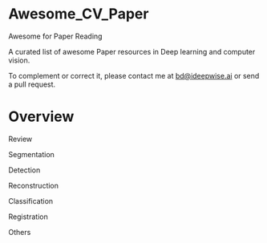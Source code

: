 # Awesome_CV_Paper


Awesome for Paper Reading

A curated list of awesome Paper resources in Deep learning and computer vision.

To complement or correct it, please contact me at bd@ideepwise.ai or send a pull request.


# Overview

Review

Segmentation

Detection

Reconstruction

Classification

Registration

Others
